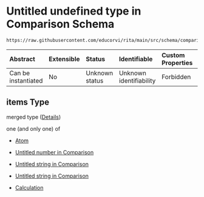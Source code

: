 # Untitled undefined type in Comparison Schema

```txt
https://raw.githubusercontent.com/educorvi/rita/main/src/schema/comparison.json#/properties/parameters/items
```

| Abstract            | Extensible | Status         | Identifiable            | Custom Properties | Additional Properties | Access Restrictions | Defined In                                                                   |
| :------------------ | :--------- | :------------- | :---------------------- | :---------------- | :-------------------- | :------------------ | :--------------------------------------------------------------------------- |
| Can be instantiated | No         | Unknown status | Unknown identifiability | Forbidden         | Allowed               | none                | [comparison.json\*](../../src/schema/comparison.json 'open original schema') |

## items Type

merged type ([Details](comparison-properties-parameters-items.md))

one (and only one) of

-   [Atom](atom.md 'check type definition')

-   [Untitled number in Comparison](comparison-properties-parameters-items-oneof-1.md 'check type definition')

-   [Untitled string in Comparison](comparison-properties-parameters-items-oneof-2.md 'check type definition')

-   [Untitled string in Comparison](comparison-properties-parameters-items-oneof-3.md 'check type definition')

-   [Calculation](calculation.md 'check type definition')

